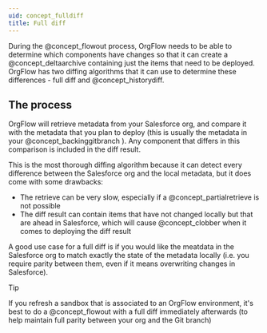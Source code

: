 ```yaml
---
uid: concept_fulldiff
title: Full diff
---
```


During the @concept_flowout process, OrgFlow needs to be able to determine which components have changes so that it can create a @concept_deltaarchive containing just the items that need to be deployed. OrgFlow has two diffing algorithms that it can use to determine these differences - full diff and @concept_historydiff.

## The process

OrgFlow will retrieve metadata from your Salesforce org, and compare it with the metadata that you plan to deploy (this is usually the metadata in your @concept_backinggitbranch ). Any component that differs in this comparison is included in the diff result.

This is the most thorough diffing algorithm because it can detect every difference between the Salesforce org and the local metadata, but it does come with some drawbacks:

- The retrieve can be very slow, especially if a @concept_partialretrieve is not possible
- The diff result can contain items that have not changed locally but that are ahead in Salesforce, which will cause @concept_clobber when it comes to deploying the diff result

A good use case for a full diff is if you would like the meatdata in the Salesforce org to match exactly the state of the metadata locally (i.e. you require parity between them, even if it means overwriting changes in Salesforce).

> [!TIP]
> If you refresh a sandbox that is associated to an OrgFlow environment, it's best to do a @concept_flowout with a full diff immediately afterwards (to help maintain full parity between your org and the Git branch)
